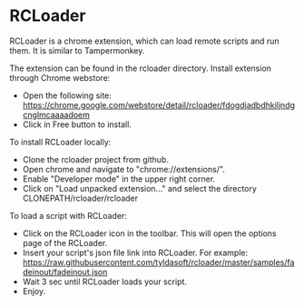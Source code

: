 RCLoader
========

RCLoader is a chrome extension, which can load remote scripts and run them. It is similar to Tampermonkey.

The extension can be found in the rcloader directory.
Install extension through Chrome webstore:
- Open the following site: https://chrome.google.com/webstore/detail/rcloader/fdogdjadbdhkiljndgcnglmcaaaadoem
- Click in Free button to install.

To install RCLoader locally:
- Clone the rcloader project from github.
- Open chrome and navigate to "chrome://extensions/".
- Enable "Developer mode" in the upper right corner.
- Click on "Load unpacked extension..." and select the directory CLONEPATH/rcloader/rcloader



To load a script with RCLoader:
- Click on the RCLoader icon in the toolbar. This will open the options page of the RCLoader.
- Insert your script's json file link into RCLoader. For example: https://raw.githubusercontent.com/tyldasoft/rcloader/master/samples/fadeinout/fadeinout.json
- Wait 3 sec until RCLoader loads your script.
- Enjoy.
